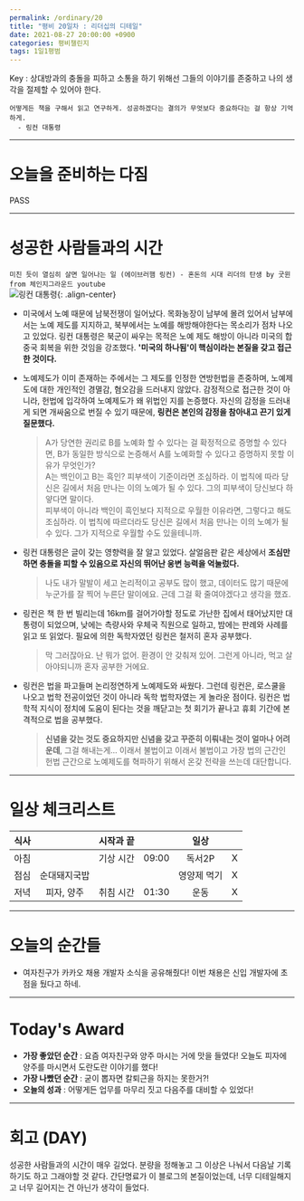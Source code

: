 ```yaml
---
permalink: /ordinary/20
title: "평비 20일차 : 리더십의 디테일"
date: 2021-08-27 20:00:00 +0900
categories: 평비챌린지
tags: 1일1평범
---  
```

Key : 상대방과의 충돌을 피하고 소통을 하기 위해선 그들의 이야기를 존중하고 나의 생각을 절제할 수 있어야 한다.
```
어떻게든 책을 구해서 읽고 연구하게. 성공하겠다는 결의가 무엇보다 중요하다는 걸 항상 기억하게.
  - 링컨 대통령
```

---
# 오늘을 준비하는 다짐
PASS

---
# 성공한 사람들과의 시간
`미친 듯이 열심히 살면 일어나는 일 (에이브러햄 링컨) - 혼돈의 시대 리더의 탄생 by 굿윈 from 체인지그라운드 youtube`  
![링컨 대통령][lincoln]{: .align-center}  
- 미국에서 노예 때문에 남북전쟁이 일어났다. 목화농장이 남부에 몰려 있어서 남부에서는 노예 제도를 지지하고, 북부에서는 노예를 해방해야한다는 목소리가 점차 나오고 있었다. 링컨 대통령은 북군이 싸우는 목적은 노예 제도 해방이 아니라 미국의 합중국 회복을 위한 것임을 강조했다. **'미국의 하나됨'이 핵심이라는 본질을 갖고 접근한 것이다.**
- 노예제도가 이미 존재하는 주에서는 그 제도를 인정한 연방헌법을 존중하며, 노예제도에 대한 개인적인 경멸감, 혐오감을 드러내지 않았다. 감정적으로 접근한 것이 아니라, 헌법에 입각하여 노예제도가 왜 위법인 지를 논증했다. 자신의 감정을 드러내게 되면 개싸움으로 번질 수 있기 때문에, **링컨은 본인의 감정을 참아내고 끈기 있게 질문했다.**

  > A가 당연한 권리로 B를 노예화 할 수 있다는 걸 확정적으로 증명할 수 있다면, B가 동일한 방식으로 논증해서 A를 노예화할 수 있다고 증명하지 못할 이유가 무엇인가?  
  > A는 백인이고 B는 흑인? 피부색이 기준이라면 조심하라. 이 법칙에 따라 당신은 길에서 처음 만나는 이의 노예가 될 수 있다. 그의 피부색이 당신보다 하얗다면 말이다.  
  > 피부색이 아니라 백인이 흑인보다 지적으로 우월한 이유라면, 그렇다고 해도 조심하라. 이 법칙에 따르더라도 당신은 길에서 처음 만나는 이의 노예가 될 수 있다. 그가 지적으로 우월할 수도 있을테니까.  

- 링컨 대통령은 글이 갖는 영향력을 잘 알고 있었다. 살얼음판 같은 세상에서 **조심만 하면 충돌을 피할 수 있음으로 자신의 뛰어난 웅변 능력을 억눌렀다.**

  > 나도 내가 말발이 세고 논리적이고 공부도 많이 했고, 데이터도 많기 때문에 누군가를 잘 찍어 누른단 말이에요. 근데 그걸 확 줄여야겠다고 생각을 했죠.  

- 링컨은 책 한 번 빌리는데 16km를 걸어가야할 정도로 가난한 집에서 태어났지만 대통령이 되었으며, 낮에는 측량사와 우체국 직원으로 일하고, 밤에는 판례와 사례를 읽고 또 읽었다. 필요에 의한 독학자였던 링컨은 철저히 혼자 공부했다.

  > 막 그러잖아요. 난 뭐가 없어. 환경이 안 갖춰져 있어. 그런게 아니라, 먹고 살아야되니까 혼자 공부한 거에요.

- 링컨은 법을 파고들며 논리정연하게 노예제도와 싸웠다. 그런데 링컨은, 로스쿨을 나오고 법학 전공이었던 것이 아니라 독학 법학자였는 게 놀라운 점이다. 링컨은 법학적 지식이 정치에 도움이 된다는 것을 깨닫고는 첫 회기가 끝나고 휴회 기간에 본격적으로 법을 공부했다.

  > **신념을 갖는 것도 중요하지만 신념을 갖고 꾸준히 이뤄내는 것이 얼마나 어려운데**, 그걸 해내는게... 이래서 불법이고 이래서 불법이고 가장 법의 근간인 헌법 근간으로 노예제도를 혁파하기 위해서 온갖 전략을 쓰는데 대단합니다.

---
# 일상 체크리스트

| 식사 |  | 시작과 끝 |  | 일상 |  |
|:----:|:----:|:----:|:----:|:----:|:----:|
| 아침 |  | 기상 시간 | 09:00 | 독서2P | X |
| 점심 | 순대돼지국밥 |  |  | 영양제 먹기 | X |
| 저녁 | 피자, 양주 | 취침 시간 | 01:30 | 운동 | X |

---
# 오늘의 순간들
- 여자친구가 카카오 채용 개발자 소식을 공유해줬다! 이번 채용은 신입 개발자에 초점을 뒀다고 하네.

---
# Today's Award
- **가장 좋았던 순간** : 요즘 여자친구와 양주 마시는 거에 맛을 들였다! 오늘도 피자에 양주를 마시면서 도란도란 이야기를 했다!
- **가장 나빴던 순간** : 굳이 뽑자면 칼퇴근을 하지는 못한거?!
- **오늘의 성과** : 어떻게든 업무를 마무리 짓고 다음주를 대비할 수 있었다!

---
# 회고 (DAY)
성공한 사람들과의 시간이 매우 길었다. 분량을 정해놓고 그 이상은 나눠서 다음날 기록하기도 하고 그래야할 것 같다. 간단명료가 이 블로그의 본질이었는데, 너무 디테일해지고 너무 길어지는 건 아닌가 생각이 들었다.  

[lincoln]: ../../assets/images/post/Ordinary/lincoln.png